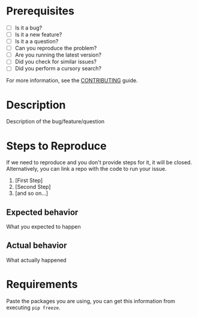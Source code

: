 # Prerequisites

* [ ] Is it a bug?
* [ ] Is it a new feature?
* [ ] Is it a a question?
* [ ] Can you reproduce the problem?
* [ ] Are you running the latest version?
* [ ] Did you check for similar issues?
* [ ] Did you perform a cursory search?

For more information, see the [CONTRIBUTING](https://github.com/PedroBern/django-graphql-auth/blob/master/CONTRIBUTING.md) guide.

# Description

Description of the bug/feature/question

# Steps to Reproduce

If we need to reproduce and you don't provide steps for it, it will be closed. Alternatively, you can link a repo with the code to run your issue.

1. [First Step]
2. [Second Step]
3. [and so on...]

## Expected behavior

What you expected to happen

## Actual behavior

What actually happened

# Requirements

Paste the packages you are using, you can get this information from executing `pip freeze`.
